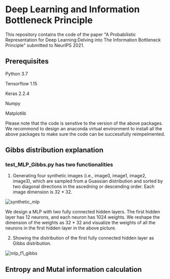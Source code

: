 
# Deep Learning and Information Bottleneck Principle
This repository contains the code of the paper "A Probabilistic Representation for Deep Learning:Delving into The Information Bottleneck Principle" submitted to NeurIPS 2021. 

## Prerequisites
Python 3.7

Tensorflow 1.15

Keras 2.2.4

Numpy

Matplotlib

Please note that the code is senstive to the version of the above packages. We recommond to design an anaconda virtual environment to install all the above packages to make sure the code can be successfully reimpelmented.

## Gibbs distribution explanation
### test_MLP_Gibbs.py has two functionalities
1. Generating four synthetic images (i.e., image0, image1, image2, image3), which are sampled from a Guassian distribution and sorted by two diagonal directions in the ascedning or descending order. Each image dimension is 32 * 32.

![synthetic_mlp](Simulations/Img_synthetic_MLP.png)

We design a MLP with two fully connected hidden layers. The first hidden layer has 12 neurons, and each neuron has 1024 weights. We reshape the dimension of the weights as 32 * 32 and visualize the weights of all the neurons in the first hidden layer in the above picture.

2. Showing the distribution of the first fully connected hidden layer as Gibbs distribution.

![mlp_f1_gibbs](Simulations/Img_MLP_F1_Gibbs.png)




## Entropy and Mutal information calculation
